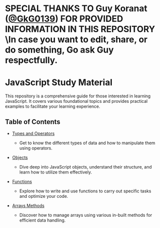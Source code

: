 # SPECIAL THANKS TO Guy Koranat ([@GkG0139](https://github.com/GkG0139)) FOR PROVIDED INFORMATION IN THIS REPOSITORY \In case you want to edit, share, or do something, Go ask Guy respectfully.

# JavaScript Study Material

This repository is a comprehensive guide for those interested in learning JavaScript. It covers various foundational topics and provides practical examples to facilitate your learning experience.

## Table of Contents

- [Types and Operators](./JavaScript/Types%20and%20Operators%20)
  - Get to know the different types of data and how to manipulate them using operators.
  
- [Objects](./JavaScript/Objects)
  - Dive deep into JavaScript objects, understand their structure, and learn how to utilize them effectively.
  
- [Functions](./JavaScript/Functions)
  - Explore how to write and use functions to carry out specific tasks and optimize your code.
  
- [Arrays Methods](./JavaScript/Arrays%20Methods)
  - Discover how to manage arrays using various in-built methods for efficient data handling.
